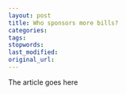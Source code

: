 ```yaml
---
layout: post
title: Who sponsors more bills?
categories:
tags:
stopwords:
last_modified:
original_url:
---
```


The article goes here

